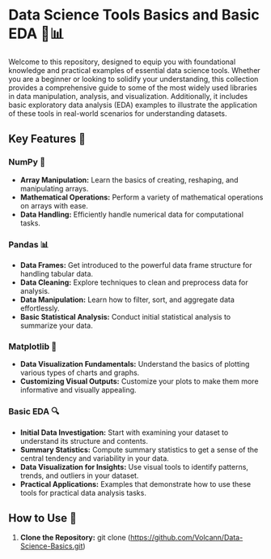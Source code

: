 # Data Science Tools Basics and Basic EDA 🧩📊

Welcome to this repository, designed to equip you with foundational knowledge and practical examples of essential data science tools. Whether you are a beginner or looking to solidify your understanding, this collection provides a comprehensive guide to some of the most widely used libraries in data manipulation, analysis, and visualization. Additionally, it includes basic exploratory data analysis (EDA) examples to illustrate the application of these tools in real-world scenarios for understanding datasets.

## Key Features 🌟

### NumPy 📐
- **Array Manipulation:** Learn the basics of creating, reshaping, and manipulating arrays.
- **Mathematical Operations:** Perform a variety of mathematical operations on arrays with ease.
- **Data Handling:** Efficiently handle numerical data for computational tasks.

### Pandas 📊
- **Data Frames:** Get introduced to the powerful data frame structure for handling tabular data.
- **Data Cleaning:** Explore techniques to clean and preprocess data for analysis.
- **Data Manipulation:** Learn how to filter, sort, and aggregate data effortlessly.
- **Basic Statistical Analysis:** Conduct initial statistical analysis to summarize your data.

### Matplotlib 🎨
- **Data Visualization Fundamentals:** Understand the basics of plotting various types of charts and graphs.
- **Customizing Visual Outputs:** Customize your plots to make them more informative and visually appealing.

### Basic EDA 🔍
- **Initial Data Investigation:** Start with examining your dataset to understand its structure and contents.
- **Summary Statistics:** Compute summary statistics to get a sense of the central tendency and variability in your data.
- **Data Visualization for Insights:** Use visual tools to identify patterns, trends, and outliers in your dataset.
- **Practical Applications:** Examples that demonstrate how to use these tools for practical data analysis tasks.

## How to Use 📖

1. **Clone the Repository:**
   git clone (https://github.com/Volcann/Data-Science-Basics.git)


